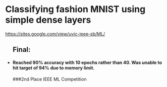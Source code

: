 # Classifying fashion MNIST using simple dense layers
https://sites.google.com/view/uvic-ieee-sb/ML/
<ul>
 <h2>Final: </h2>
<li><h4>Reached 90% accuracy with 10 epochs rather than 40. Was unable to hit target of 94% due to memory limit.</h4></li>
###2nd Place IEEE ML Competition
</ul>
